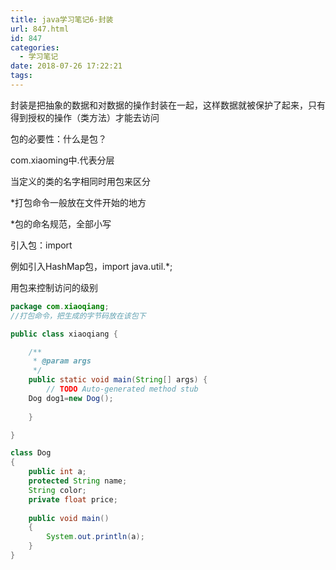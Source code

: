 ```yaml
---
title: java学习笔记6-封装
url: 847.html
id: 847
categories:
  - 学习笔记
date: 2018-07-26 17:22:21
tags:
---
```


封装是把抽象的数据和对数据的操作封装在一起，这样数据就被保护了起来，只有得到授权的操作（类方法）才能去访问

包的必要性：什么是包？

com.xiaoming中.代表分层

当定义的类的名字相同时用包来区分

*打包命令一般放在文件开始的地方

*包的命名规范，全部小写

引入包：import

例如引入HashMap包，import java.util.*;

用包来控制访问的级别

```java
package com.xiaoqiang;
//打包命令，把生成的字节码放在该包下

public class xiaoqiang {

	/**
	 * @param args
	 */
	public static void main(String[] args) {
		// TODO Auto-generated method stub
    Dog dog1=new Dog();
    
	}

}

class Dog
{
	public int a;
	protected String name;
	String color;
	private float price;
	
	public void main()
	{
		System.out.println(a);
	}
}
```